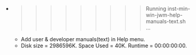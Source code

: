 * >>>>>>>>> Running inst-min-win-jwm-help-manuals-text.sh ...
  * Add user & developer manuals(text) in Help menu.
  * Disk size = 2986596K. Space Used = 40K. Runtime = 00:00:00:00.
